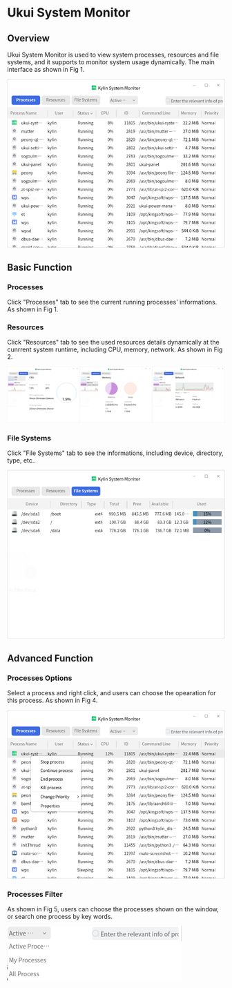 # Ukui System Monitor
## Overview
Ukui System Monitor is used to view system processes, resources and file systems, and it supports to monitor system usage dynamically. The main interface as shown in Fig 1.

![Fig 1 Ukui System Monitor-big](image/1.png)
<br>

## Basic Function
### Processes
Click "Processes" tab to see the current running processes' informations. As shown in Fig 1.

### Resources
Click "Resources" tab to see the used resources details dynamically at the cunrrent system runtime, including CPU, memory, network. As shown in Fig 2.

![Fig 2 Resources-big](image/2.png)

### File Systems
Click "File Systems" tab to see the informations, including device, directory, type, etc..

![Fig 3 File systems-big](image/3.png)
<br>

## Advanced Function
### Processes Options
Select a process and right click, and users can choose the opearation for this process. As shown in Fig 4.

![Fig 4 Processes options-big](image/4.png)

### Processes Filter
As shown in Fig 5, users can choose the processes shown on the window, or search one process by key words.

![Fig 5 Processes filter](image/5.png)
